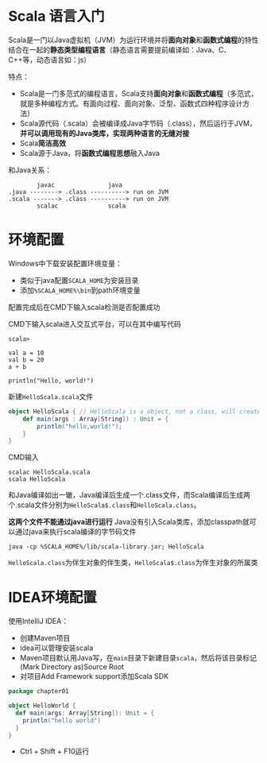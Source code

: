 # Scala 语言入门

Scala是一门以Java虚拟机（JVM）为运行环境并将**面向对象**和**函数式编程**的特性结合在一起的**静态类型编程语言**（静态语言需要提前编译如：Java、C、C++等，动态语言如：js）

特点：
- Scala是一门多范式的编程语言，Scala支持**面向对象**和**函数式编程**（多范式，就是多种编程方式。有面向过程、面向对象、泛型、函数式四种程序设计方法）
- Scala源代码（.scala）会被编译成Java字节码（.class），然后运行于JVM，**并可以调用现有的Java类库，实现两种语言的无缝对接**
- Scala**简洁高效**
- Scala源于Java，将**函数式编程思想**融入Java

和Java关系：
```
        javac               java
.java --------> .class ----------> run on JVM
.scala -------> .class ----------> run on JVM
        scalac              scala
```

# 环境配置

Windows中下载安装配置环境变量：
- 类似于java配置`SCALA_HOME`为安装目录
- 添加`%SCALA_HOME%\bin`到path环境变量

配置完成后在CMD下输入scala检测是否配置成功

CMD下输入scala进入交互式平台，可以在其中编写代码
```
scala>

val a = 10
val b = 20
a + b

println("Hello, world!")
```

新建`HelloScala.scala`文件

```scala
object HelloScala { // HelloScala is a object, not a class, will create a 
    def main(args : Array[String]) : Unit = {
        println("hello,world!");
    }
}
```

CMD输入

```
scalac HelloScala.scala
scala HelloScala
```

和Java编译如出一辙，Java编译后生成一个.class文件，而Scala编译后生成两个.scala文件分别为`HelloScala$.class`和`HelloScala.class`。

**这两个文件不能通过java进行运行**
Java没有引入Scala类库，添加classpath就可以通过java来执行scala编译的字节码文件

```
java -cp %SCALA_HOME%/lib/scala-library.jar; HelloScala
```

`HelloScala.class`为伴生对象的伴生类，`HelloScala$.class`为伴生对象的所属类

# IDEA环境配置

使用IntelliJ IDEA：

- 创建Maven项目
- idea可以管理安装scala
- Maven项目默认用Java写，在`main`目录下新建目录`scala`，然后将该目录标记(Mark Directory as)Source Root
- 对项目Add Framework support添加Scala SDK

```scala
package chapter01

object HelloWorld {
  def main(args: Array[String]): Unit = {
    println("hello world")
  }
}
```

- Ctrl + Shift + F10运行
